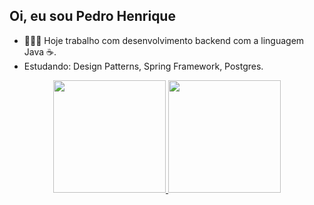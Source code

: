 ## Oi, eu sou Pedro Henrique
- 👨🏽‍💻 Hoje trabalho com desenvolvimento backend com a linguagem Java ☕.
- Estudando:  Design Patterns, Spring Framework, Postgres.
<div align="center">
  <a href="https://github.com/PedroHeenrique">
  <img height="180em" src="https://github-readme-stats.vercel.app/api?username=PedroHeenrique&show_icons=true&theme=tokyonight&include_all_commits=true&count_private=true"/>
  <img height="180em" src="https://github-readme-stats.vercel.app/api/top-langs/?username=PedroHeenrique&layout=compact&langs_count=7&theme=tokyonight"/>
</div>

